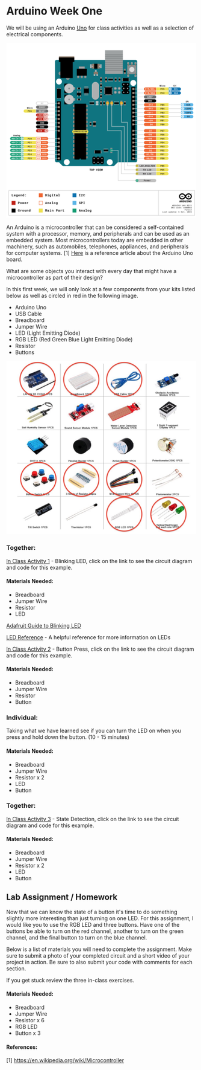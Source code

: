 # Arduino Week One
We will be using an Arduino <a href="https://docs.arduino.cc/hardware/uno-rev3" target="_blank">Uno</a> for class activities as well as a selection of electrical components. 

![arduino]

An Arduino is a microcontroller that can be considered a self-contained system with a processor, memory, and peripherals and can be used as an embedded system.  Most microcontrollers today are embedded in other machinery, such as automobiles, telephones, appliances, and peripherals for computer systems. [1] <a href="https://docs.arduino.cc/tutorials/uno-rev3/intro-to-board" target="_blank">Here</a> is a reference article about the Arduino Uno board. 

What are some objects you interact with every day that might have a microcontroller as part of their design?

In this first week, we will only look at a few components from your kits listed below as well as circled in red in the following image. 

* Arduino Uno
* USB Cable 
* Breadboard
* Jumper Wire
* LED (Light Emitting Diode)
* RGB LED (Red Green Blue Light Emitting Diode)
* Resistor
* Buttons

![components]

### Together:

[In Class Activity 1](https://docs.arduino.cc/tutorials/uno-rev3/Blink) - Blinking LED, click on the link to see the circuit diagram and code for this example.

#### Materials Needed:
* Breadboard
* Jumper Wire
* Resistor
* LED

[Adafruit Guide to Blinking LED](https://learn.adafruit.com/adafruit-arduino-lesson-2-leds/blinking-the-led)

[LED Reference](https://learn.adafruit.com/all-about-leds?view=all) - A helpful reference for more information on LEDs

[In Class Activity 2](https://docs.arduino.cc/built-in-examples/basics/DigitalReadSerial) - Button Press, click on the link to see the circuit diagram and code for this example.

#### Materials Needed:
* Breadboard
* Jumper Wire
* Resistor
* Button

### Individual:

Taking what we have learned see if you can turn the LED on when you press and hold down the button. (10 - 15 minutes)

#### Materials Needed:
* Breadboard
* Jumper Wire
* Resistor x 2
* LED
* Button

### Together:

[In Class Activity 3](https://www.arduino.cc/en/Tutorial/BuiltInExamples/StateChangeDetection) - State Detection, click on the link to see the circuit diagram and code for this example.

#### Materials Needed:
* Breadboard
* Jumper Wire
* Resistor x 2
* LED
* Button

## Lab Assignment / Homework

Now that we can know the state of a button it's time to do something slightly more interesting than just turning on one LED.  For this assignment, I would like you to use the RGB LED and three buttons.  Have one of the buttons be able to turn on the red channel, another to turn on the green channel, and the final button to turn on the blue channel.  

Below is a list of materials you will need to complete the assignment.  Make sure to submit a photo of your completed circuit and a short video of your project in action. Be sure to also submit your code with comments for each section. 

If you get stuck review the three in-class exercises. 

#### Materials Needed:
* Breadboard
* Jumper Wire
* Resistor x 6
* RGB LED
* Button x 3

#### References:
[1] https://en.wikipedia.org/wiki/Microcontroller

[arduino]: https://github.com/freaug/ART3400/blob/main/lab_arduino/week_one/media/Arduino_Pinout.png "Arduino"
[components]: https://github.com/freaug/ART3400/blob/main/lab_arduino/week_one/media/Week%201%20Components.jpg "Week One Components"

